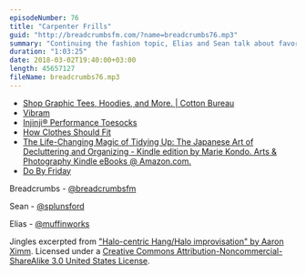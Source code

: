 ```yaml
---
episodeNumber: 76
title: "Carpenter Frills"
guid: "http://breadcrumbsfm.com/?name=breadcrumbs76.mp3"
summary: "Continuing the fashion topic, Elias and Sean talk about favorite shirts, making decisions about what to buy and wear, and how many pairs of shoes they own."
duration: "1:03:25"
date: 2018-03-02T19:40:00+03:00
length: 45657127
fileName: breadcrumbs76.mp3
---
```


- [Shop Graphic Tees, Hoodies, and More. | Cotton Bureau](https://cottonbureau.com/)
- [Vibram](http://us.vibram.com/)
- [Injinji® Performance Toesocks](https://www.injinji.com/)
- [How Clothes Should Fit](https://howclothesshouldfit.com/)
- [The Life-Changing Magic of Tidying Up: The Japanese Art of Decluttering and Organizing - Kindle edition by Marie Kondo. Arts & Photography Kindle eBooks @ Amazon.com.](http://www.amazon.com/dp/B00KK0PICK/?tag=breadcrumbsfm-20)
- [Do By Friday](http://dobyfriday.com/)

Breadcrumbs - [@breadcrumbsfm](https://twitter.com/breadcrumbsfm)

Sean - [@splunsford](https://twitter.com/splunsford)

Elias - [@muffinworks](https://twitter.com/muffinworks)

Jingles excerpted from ["Halo-centric Hang/Halo improvisation" by Aaron Ximm](http://freemusicarchive.org/music/aaron_ximm/handpans_and_the_hang/). Licensed under a [Creative Commons Attribution-Noncommercial-ShareAlike 3.0 United States License](http://creativecommons.org/licenses/by-nc-sa/3.0/us/).